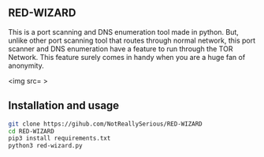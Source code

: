 ## RED-WIZARD 

This is a port scanning and DNS enumeration tool made in python. But, unlike other port scanning tool that routes through normal network, this port scanner and DNS enumeration have a feature to run through the TOR Network. This feature surely comes in handy when you are a huge fan of anonymity.

<img src= >

## Installation and usage

```bash
git clone https://gihub.com/NotReallySerious/RED-WIZARD
cd RED-WIZARD
pip3 install requirements.txt
python3 red-wizard.py
```


